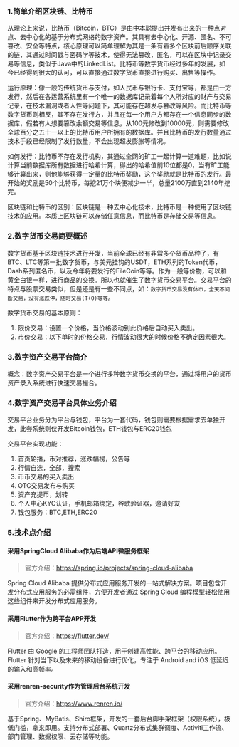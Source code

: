 ### 1.简单介绍区块链、比特币
从理论上来说，比特币（Bitcoin，BTC）是由中本聪提出并发布出来的一种点对点、去中心化的基于分布式网络的数字资产。其具有去中心化、开源、匿名、不可篡改、安全等特点，核心原理可以简单理解为其是一条有着多个区块前后顺序关联的链，其通过时间戳与密码学等技术，使得无法篡改，匿名，可以在区块中记录交易等信息，类似于Java中的LinkedList。比特币等数字货币经过多年的发展，如今已经得到很大的认可，可以直接通过数字货币直接进行购买、出售等操作。

运行原理：像一般的传统货币与支付，如人民币与银行卡、支付宝等，都是由一方发行，然后在各运营系统里有一个唯一的数据库记录着每个人所对应的财产与交易记录，在技术漏洞或者人性等问题下，其可能存在超发与篡改等风险。而比特币等数字货币则相反，其不存在发行方，并且在每一个用户方都存在一个信息同步的数据库，假若有人想要篡改余额交易等信息，从100元修改到10000元，则需要修改全球百分之五十一以上的比特币用户所拥有的数据库。并且比特币的发行数量通过技术手段已经限制了发行数量，不会出现超发膨胀等情况。

如何发行：比特币不存在发行机构，其通过全网的矿工一起计算一道难题，比如说计算当前数据库所有数据进行哈希计算，得出的哈希值前10位都是0，当有旷工能够计算出来，则他能够获得一定量的比特币奖励，这个奖励就是比特币的发行。最开始的奖励是50个比特币，每挖21万个块便减少一半，总量2100万直到2140年挖完。

区块链和比特币的区别：区块链是一种去中心化技术，比特币是一种使用了区块链技术的应用。本质上区块链可以存储任意信息，而比特币是存储交易等信息。


### 2.数字货币交易简要概述
数字货币基于区块链技术进行开发，当前全球已经有非常多个货币品种了，有BTC、LTC等第一批数字货币，与美元挂钩的USDT，ETH系列的Token代币，Dash系列匿名币，以及今年将要发行的FileCoin等等。作为一般等价物，可以和黄金白银一样，进行商品的交换。所以也就催生了数字货币交易平台。交易平台的特点与股票交易类似，但是还是有一些不同点，如：`数字货币交易没有休市，全天不间断交易，没有涨跌停，随时交易(T+0)等等`。

数字货币交易的基本原则：
1. 限价交易：设置一个价格，当价格波动到此价格后自动买入卖出。
2. 市价交易：以下单时的价格交易，行情波动很大的时候价格不确定因素很大。

### 3.数字资产交易平台简介
概念：数字资产交易平台是一个进行多种数字货币交换的平台，通过将用户的货币资产录入系统进行快速交易撮合。


### 4.数字资产交易平台具体业务介绍
交易平台业务分为平台与钱包，平台为一套代码，钱包则需要根据需求去单独开发，此套系统则仅开发Bitcoin钱包，ETH钱包与ERC20钱包

交易平台实现功能：
1. 首页轮播，币对推荐，涨跌幅榜，公告等
2. 行情自选，全部，搜索
3. 币币交易的买入卖出
4. OTC交易发布与购买
5. 资产充提币，划转
6. 个人中心KYC认证，手机邮箱绑定，谷歌验证器，邀请好友
7. 钱包服务：BTC,ETH,ERC20

### 5.技术点介绍

#### 采用SpringCloud Alibaba作为后端API微服务框架
> 官方介绍：https://spring.io/projects/spring-cloud-alibaba

Spring Cloud Alibaba 提供分布式应用服务开发的一站式解决方案。项目包含开发分布式应用服务的必需组件，方便开发者通过 Spring Cloud 编程模型轻松使用这些组件来开发分布式应用服务。

#### 采用Flutter作为跨平台APP开发
> 官方介绍：https://flutter.dev/

Flutter 由 Google 的工程师团队打造，用于创建高性能、跨平台的移动应用。Flutter 针对当下以及未来的移动设备进行优化，专注于 Android and iOS 低延迟的输入和高帧率。

#### 采用renren-security作为管理后台系统开发
> 官方介绍：https://www.renren.io/

基于Spring、MyBatis、Shiro框架，开发的一套后台脚手架框架（权限系统），极低门槛，拿来即用。支持分布式部署、Quartz分布式集群调度、Activiti工作流、部门管理、数据权限、云存储等功能。
